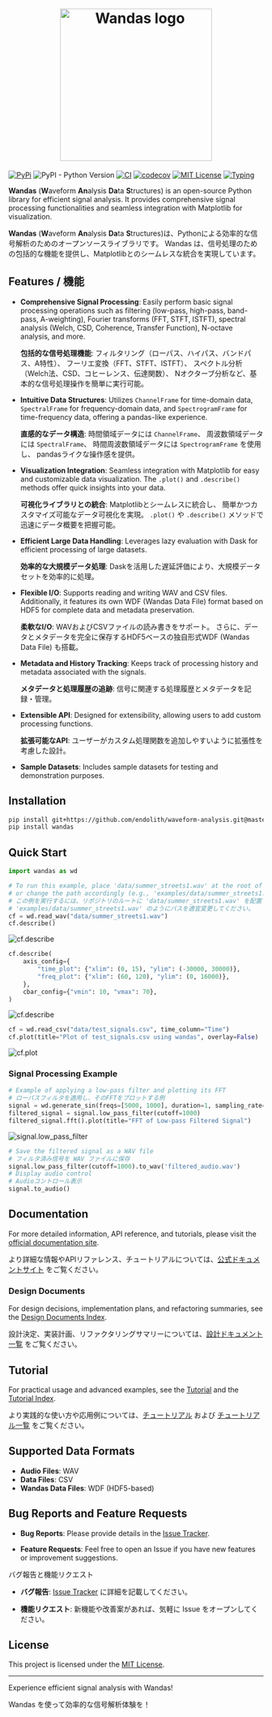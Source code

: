 <h1 align="center">
    <img src="https://github.com/kasahart/wandas/blob/main/images/logo.png?raw=true" alt="Wandas logo" width="300"/>
</h1>

[![PyPi](https://img.shields.io/pypi/v/wandas)](https://pypi.org/project/wandas/)
![PyPI - Python Version](https://img.shields.io/pypi/pyversions/wandas)
[![CI](https://github.com/kasahart/wandas/actions/workflows/ci.yml/badge.svg)](https://github.com/kasahart/wandas/actions/workflows/ci.yml)
[![codecov](https://codecov.io/gh/kasahart/wandas/graph/badge.svg?token=53NPNQQZZ8)](https://codecov.io/gh/kasahart/wandas)
[![MIT License](https://img.shields.io/badge/License-MIT-yellow.svg)](https://github.com/kasahart/wandas/blob/main/LICENSE)
[![Typing](https://img.shields.io/pypi/types/wandas)](https://pypi.org/project/wandas/)

**Wandas** (**W**aveform **An**alysis **Da**ta **S**tructures) is an open-source Python library for efficient signal analysis. It provides comprehensive signal processing functionalities and seamless integration with Matplotlib for visualization.

**Wandas** (**W**aveform **An**alysis **Da**ta **S**tructures)は、Pythonによる効率的な信号解析のためのオープンソースライブラリです。
Wandas は、信号処理のための包括的な機能を提供し、Matplotlibとのシームレスな統合を実現しています。

## Features / 機能

- **Comprehensive Signal Processing**:
  Easily perform basic signal processing operations such as filtering (low-pass, high-pass, band-pass, A-weighting), Fourier transforms (FFT, STFT, ISTFT), spectral analysis (Welch, CSD, Coherence, Transfer Function), N-octave analysis, and more.

  **包括的な信号処理機能**:
  フィルタリング（ローパス、ハイパス、バンドパス、A特性）、
  フーリエ変換（FFT、STFT、ISTFT）、
  スペクトル分析（Welch法、CSD、コヒーレンス、伝達関数）、
  Nオクターブ分析など、基本的な信号処理操作を簡単に実行可能。

- **Intuitive Data Structures**:
  Utilizes `ChannelFrame` for time-domain data, `SpectralFrame` for frequency-domain data, and `SpectrogramFrame` for time-frequency data, offering a pandas-like experience.

  **直感的なデータ構造**:
  時間領域データには `ChannelFrame`、
  周波数領域データには `SpectralFrame`、
  時間周波数領域データには `SpectrogramFrame` を使用し、
  pandasライクな操作感を提供。

- **Visualization Integration**:
  Seamless integration with Matplotlib for easy and customizable data visualization. The `.plot()` and `.describe()` methods offer quick insights into your data.

  **可視化ライブラリとの統合**:
  Matplotlibとシームレスに統合し、
  簡単かつカスタマイズ可能なデータ可視化を実現。
  `.plot()` や `.describe()` メソッドで迅速にデータ概要を把握可能。

- **Efficient Large Data Handling**:
  Leverages lazy evaluation with Dask for efficient processing of large datasets.

  **効率的な大規模データ処理**:
  Daskを活用した遅延評価により、大規模データセットを効率的に処理。

- **Flexible I/O**:
  Supports reading and writing WAV and CSV files. Additionally, it features its own WDF (Wandas Data File) format based on HDF5 for complete data and metadata preservation.

  **柔軟なI/O**:
  WAVおよびCSVファイルの読み書きをサポート。
  さらに、データとメタデータを完全に保存するHDF5ベースの独自形式WDF (Wandas Data File) も搭載。

- **Metadata and History Tracking**:
  Keeps track of processing history and metadata associated with the signals.

  **メタデータと処理履歴の追跡**:
  信号に関連する処理履歴とメタデータを記録・管理。

- **Extensible API**:
  Designed for extensibility, allowing users to add custom processing functions.

  **拡張可能なAPI**:
  ユーザーがカスタム処理関数を追加しやすいように拡張性を考慮した設計。

- **Sample Datasets**:
  Includes sample datasets for testing and demonstration purposes.

## Installation
<!-- ## インストール -->

```bash
pip install git+https://github.com/endolith/waveform-analysis.git@master
pip install wandas
```

## Quick Start
<!-- ## クイックスタート -->

```python
import wandas as wd

# To run this example, place 'data/summer_streets1.wav' at the root of the repository,
# or change the path accordingly (e.g., 'examples/data/summer_streets1.wav').
# この例を実行するには、リポジトリのルートに 'data/summer_streets1.wav' を配置するか、
# 'examples/data/summer_streets1.wav' のようにパスを適宜変更してください。
cf = wd.read_wav("data/summer_streets1.wav")
cf.describe()
```

![cf.describe](https://github.com/kasahart/wandas/blob/main/images/read_wav_describe.png?raw=true)

```python
cf.describe(
    axis_config={
        "time_plot": {"xlim": (0, 15), "ylim": (-30000, 30000)},
        "freq_plot": {"xlim": (60, 120), "ylim": (0, 16000)},
    },
    cbar_config={"vmin": 10, "vmax": 70},
)
```

![cf.describe](https://github.com/kasahart/wandas/blob/main/images/read_wav_describe_set_config.png?raw=true)

```python
cf = wd.read_csv("data/test_signals.csv", time_column="Time")
cf.plot(title="Plot of test_signals.csv using wandas", overlay=False)
```

![cf.plot](https://github.com/kasahart/wandas/blob/main/images/plot_csv_using_wandas.png?raw=true)

### Signal Processing Example
<!-- ### 信号処理の例 -->

```python
# Example of applying a low-pass filter and plotting its FFT
# ローパスフィルタを適用し、そのFFTをプロットする例
signal = wd.generate_sin(freqs=[5000, 1000], duration=1, sampling_rate=44100)
filtered_signal = signal.low_pass_filter(cutoff=1000)
filtered_signal.fft().plot(title="FFT of Low-pass Filtered Signal")
```

![signal.low_pass_filter](https://github.com/kasahart/wandas/blob/main/images/low_pass_filter.png?raw=true)

```python
# Save the filtered signal as a WAV file
# フィルタ済み信号を WAV ファイルに保存
signal.low_pass_filter(cutoff=1000).to_wav('filtered_audio.wav')
# Display audio control
# Audioコントロール表示
signal.to_audio()
```

## Documentation
<!-- ## ドキュメント -->

For more detailed information, API reference, and tutorials, please visit the [official documentation site](https://kasahart.github.io/wandas/).

より詳細な情報やAPIリファレンス、チュートリアルについては、[公式ドキュメントサイト](https://kasahart.github.io/wandas/) をご覧ください。

### Design Documents

For design decisions, implementation plans, and refactoring summaries, see the [Design Documents Index](docs/design/INDEX.md).

設計決定、実装計画、リファクタリングサマリーについては、[設計ドキュメント一覧](docs/design/INDEX.md) をご覧ください。

## Tutorial

For practical usage and advanced examples, see the [Tutorial](tutorial/00_setup.ipynb) and the [Tutorial Index](tutorial/).

より実践的な使い方や応用例については、[チュートリアル](tutorial/00_setup.ipynb) および [チュートリアル一覧](tutorial/) をご覧ください。

## Supported Data Formats
<!-- ## 対応データ形式 -->

- **Audio Files**: WAV
    <!-- **音声ファイル**: WAV -->
- **Data Files**: CSV
    <!-- **データファイル**: CSV -->
- **Wandas Data Files**: WDF (HDF5-based)
    <!-- **Wandasデータファイル**: WDF (HDF5ベース) -->

## Bug Reports and Feature Requests

- **Bug Reports**: Please provide details in the [Issue Tracker](https://github.com/kasahart/wandas/issues).

- **Feature Requests**: Feel free to open an Issue if you have new features or improvement suggestions.

バグ報告と機能リクエスト

- **バグ報告**: [Issue Tracker](https://github.com/kasahart/wandas/issues) に詳細を記載してください。

- **機能リクエスト**: 新機能や改善案があれば、気軽に Issue をオープンしてください。

## License
<!-- ## ライセンス -->

This project is licensed under the [MIT License](LICENSE).
<!-- このプロジェクトは [MIT ライセンス](LICENSE) の下で公開されています。 -->

---

Experience efficient signal analysis with Wandas!

Wandas を使って効率的な信号解析体験を！
